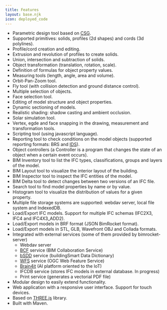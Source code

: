 ```yaml
---
title: Features
layout: base.njk
icon: deployed_code
---
```


- Parametric design tool based on [CSG](https://en.wikipedia.org/wiki/Constructive_solid_geometry).
- Supported primitives: solids, profiles (2d shapes) and cords (3d polylines).
- Profile/cord creation and editing.
- Extrusion and revolution of profiles to create solids.
- Union, intersection and subtraction of solids.
- Object transformation (translation, rotation, scale).
- Definition of formulas for object property values.
- Measuring tools (length, angle, area and volume).
- Orbit-Pan-Zoom tool.
- Fly tool (with collision detection and ground distance control).
- Multiple selection of objects.
- Face selection tool.
- Editing of model structure and object properties.
- Dynamic sectioning of models.
- Realistic shading: shadow casting and ambient occlusion.
- Solar simulation tool.
- Vertex, egde and face snapping in the drawing, measurement and transformation tools.
- Scripting tool (using javascript language).
- Reporting tool to check conditions on the model objects (supported reporting formats: BRS and [IDS](https://www.buildingsmart.org/what-is-information-delivery-specification-ids/)).
- Object controllers (a Controller is a program that changes the state of an object when a certain event occurs).
- BIM Inventory tool to list the IFC types, classifications, groups and layers of the model.
- BIM Layout tool to visualize the interior layout of the building.
- BIM Inspector tool to inspect the IFC entities of the model.
- BIM Delta tool to detect changes between two versions of an IFC file.
- Search tool to find model properties by name or by value.
- Histogram tool to visualize the distribution of values ​​for a given property.
- Multiple file storage systems are supported: webdav server, local file system and IndexedDB.
- Load/Export IFC models. Support for multiple IFC schemas (IFC2X3, IFC4 and IFC4X3_ADD2).
- Load/Export models in BRF format (JSON BimRocket format).
- Load/Export models in STL, GLB, Wavefront OBJ and Collada formats.
- Integrated with external services (some of them provided by bimrocket-server)
  - Webdav server
  - [BCF](https://en.wikipedia.org/wiki/BIM_Collaboration_Format) service (BIM Collaboration Service)
  - [bSDD](https://www.buildingsmart.org/users/services/buildingsmart-data-dictionary/) service (buildingSmart Data Dictionary)
  - [WFS](https://www.ogc.org/es/publications/standard/wfs/) service (OGC Web Feature Service)
  - [Brain4it](http://brain4it.org) (AI platform oriented to the IoT)
  - IFCDB service (stores IFC models in external database. In progress)
  - Print service (generates a vectorial PDF file)
- Modular design to easily extend functionality.
- Web application with a responsive user interface. Support for touch devices.
- Based on [THREE.js](https://threejs.org) library.
- Built with Maven.

